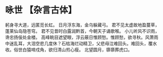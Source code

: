 # 咏世 【杂言古体】
 躬身寻大道，远匿觅长虹。
 日月浮东海，金乌躲藏弓。
 君不见太虚故地盈蔓草，蓬莱仙岛隐苍穹。
 君不见昔时白露润黔首，今朝天子诵歌喉。
 小儿听风不识雨，谗忠扬佞处金楼。
 高峰眺目遮望眼，浮云蔽日惟顾愁。惟顾愁，欲寻秋。风萧雨中迷乱耳，大泪空悲几度休？石枯海烂动精卫，父悲母泣难回头。难回头，覆水收。俗世白猿啼戍角，欲归清山煎心瘦。
 北望圆月，隳隳葬虎口。